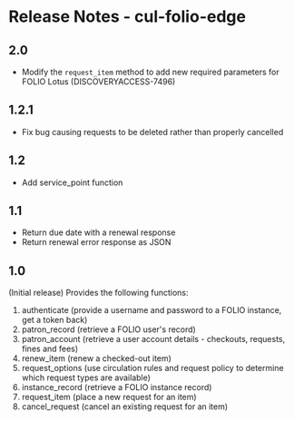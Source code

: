 # Release Notes - cul-folio-edge

## 2.0
- Modify the `request_item` method to add new required parameters for FOLIO Lotus (DISCOVERYACCESS-7496)

## 1.2.1
- Fix bug causing requests to be deleted rather than properly cancelled

## 1.2
- Add service_point function

## 1.1
- Return due date with a renewal response
- Return renewal error response as JSON

## 1.0
(Initial release)
Provides the following functions:
1. authenticate (provide a username and password to a FOLIO instance, get a token back)
2. patron_record (retrieve a FOLIO user's record)
3. patron_account (retrieve a user account details - checkouts, requests, fines and fees)
4. renew_item (renew a checked-out item)
5. request_options (use circulation rules and request policy to determine which request types are available)
6. instance_record (retrieve a FOLIO instance record)
7. request_item (place a new request for an item)
8. cancel_request (cancel an existing request for an item)